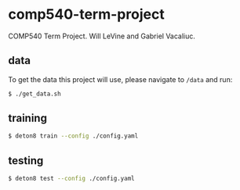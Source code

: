 # comp540-term-project

COMP540 Term Project. Will LeVine and Gabriel Vacaliuc.

## data

To get the data this project will use, please navigate to `/data` and run:
```bash
$ ./get_data.sh
```

## training
```bash
$ deton8 train --config ./config.yaml
```
## testing

```bash
$ deton8 test --config ./config.yaml
```
